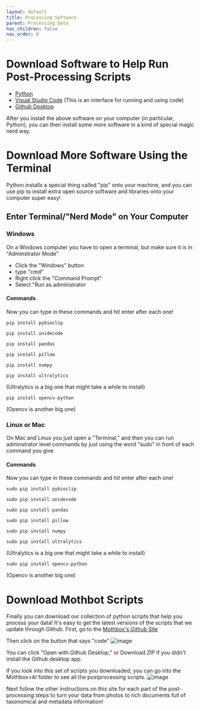 ```yaml
---
layout: default
title: Processing Software
parent: Processing Data
has_children: false
nav_order: 0
---
```


# Download Software to Help Run Post-Processing Scripts
* [Python](https://www.python.org/downloads/)
* [Visual Studio Code](https://code.visualstudio.com/download) (This is an interface for running and using code)
* [Github Desktop](https://desktop.github.com/download/)


After you install the above software on your computer (in particular, Python), you can then install some more software in a kind of special magic nerd way.

# Download More Software Using the Terminal

Python installs a special thing called "pip" onto your machine, and you can use pip to install extra open source software and libraries onto your computer super easy!

## Enter Terminal/"Nerd Mode" on Your Computer

### Windows
On a Windows computer you have to open a terminal, but make sure it is in "Adminstrator Mode"
* Click the "Windows" button
* type "cmd"
* Right click the "Command Prompt"
* Select "Run as administrator

#### Commands
Now you can type in these commands and hit enter after each one!

```
pip install pybioclip
```
```
pip install unidecode
```
```
pip install pandas
```
```
pip install pillow
```

```
pip install numpy
```

```
pip install ultralytics
```
(Ultralytics is a big one that might take a while to install)
```
pip install opencv-python
```
(Opencv is another big one)





### Linux or Mac
On Mac and Linux you just open a "Terminal," and then you can run adminstrator level commands by just using the word "sudo" in front of each command you give

#### Commands
Now you can type in these commands and hit enter after each one!

```
sudo pip install pybioclip
```
```
sudo pip install unidecode
```
```
sudo pip install pandas
```
```
sudo pip install pillow
```

```
sudo pip install numpy
```

```
sudo pip install ultralytics
```
(Ultralytics is a big one that might take a while to install)
```
sudo pip install opencv-python
```
(Opencv is another big one)

# Download Mothbot Scripts 
Finally you can download our collection of python scripts that help you process your data!
It's easy to get the latest versions of the scripts that we update through Github.
First, go to the [Mothbox's Github Site](https://github.com/Digital-Naturalism-Laboratories/Mothbox)

Then click on the button that says "code"
![image](https://github.com/user-attachments/assets/1464e6a6-fa66-432b-9e72-3dcb50396f95)

You can click "Open with Github Desktop," or Download ZIP if you didn't install the Github desktop app.

If you look into this set of scripts you downloaded, you can go into the Mothbox>AI folder to see all the postprocessing scripts.
![image](https://github.com/user-attachments/assets/1968dbe9-37c2-46ae-8afe-7f58c7e57774)

Next follow the other instructions on this site for each part of the post-processing steps to turn your data from photos to rich documents full of taxonomical and metadata information!
